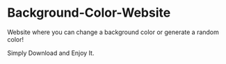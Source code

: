 # Background-Color-Website
Website where you can change a background color or generate a random color!


Simply Download and Enjoy It.

